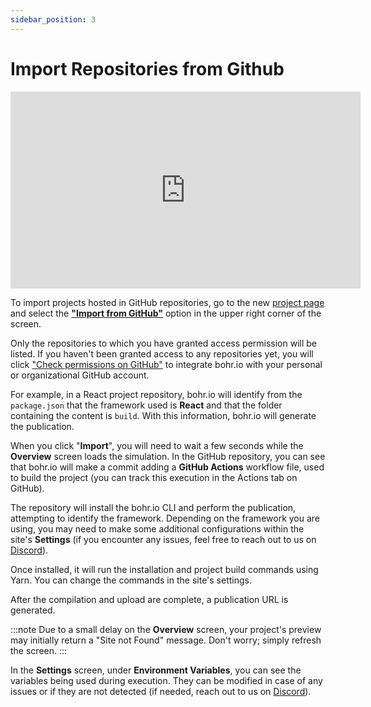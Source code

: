 ```yaml
---
sidebar_position: 3
---
```


# Import Repositories from Github

<div style={{textAlign: 'center'}}><iframe width="560" height="315" src="https://www.youtube.com/embed/0ctGM494f_Q" title="YouTube video player" frameBorder="0" allow="accelerometer; autoplay; clipboard-write; encrypted-media; gyroscope; picture-in-picture" allowFullScreen style={{ maxWidth: '100%' }}></iframe></div>

To import projects hosted in GitHub repositories, go to the new [project page](http://bohr.io/projects/new) and select the [**"Import from GitHub"**](https://bohr.io/projects/new/import) option in the upper right corner of the screen.

Only the repositories to which you have granted access permission will be listed. If you haven't been granted access to any repositories yet, you will click ["Check permissions on GitHub"](https://github.com/apps/bohr-io/installations/new/) to integrate bohr.io with your personal or organizational GitHub account.

For example, in a React project repository, bohr.io will identify from the `package.json` that the framework used is **React** and that the folder containing the content is `build`. With this information, bohr.io will generate the publication.

When you click "**Import**", you will need to wait a few seconds while the **Overview** screen loads the simulation. In the GitHub repository, you can see that bohr.io will make a commit adding a **GitHub Actions** workflow file, used to build the project (you can track this execution in the Actions tab on GitHub).

The repository will install the bohr.io CLI and perform the publication, attempting to identify the framework. Depending on the framework you are using, you may need to make some additional configurations within the site's **Settings** (if you encounter any issues, feel free to reach out to us on [Discord](https://discord.com/invite/p3hhfGg2Uy)).

Once installed, it will run the installation and project build commands using Yarn. You can change the commands in the site's settings.

After the compilation and upload are complete, a publication URL is generated.


:::note
Due to a small delay on the **Overview** screen, your project's preview may initially return a "Site not Found" message. Don't worry; simply refresh the screen.
:::

In the **Settings** screen, under **Environment Variables**, you can see the variables being used during execution. They can be modified in case of any issues or if they are not detected (if needed, reach out to us on [Discord](https://discord.com/invite/p3hhfGg2Uy)).
